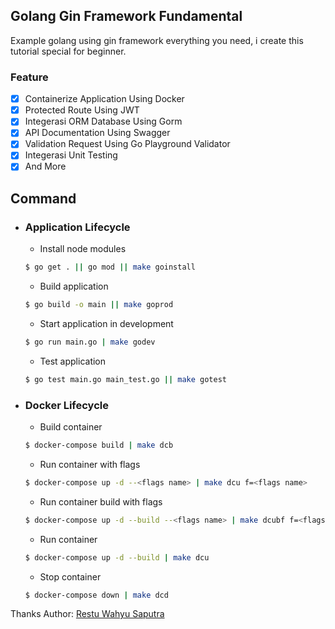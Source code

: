 ## Golang Gin Framework Fundamental

Example golang using gin framework everything you need, i create this tutorial special for beginner.

### Feature

- [x] Containerize Application Using Docker
- [x] Protected Route Using JWT
- [x] Integerasi ORM Database Using Gorm
- [x] API Documentation Using Swagger
- [x] Validation Request Using Go Playground Validator
- [x] Integerasi Unit Testing
- [x] And More

## Command

- ### Application Lifecycle

  - Install node modules

  ```sh
  $ go get . || go mod || make goinstall
  ```

  - Build application

  ```sh
  $ go build -o main || make goprod
  ```

  - Start application in development

  ```sh
  $ go run main.go | make godev
  ```

  - Test application

  ```sh
  $ go test main.go main_test.go || make gotest
  ```

* ### Docker Lifecycle

  - Build container

  ```sh
  $ docker-compose build | make dcb
  ```

  - Run container with flags

  ```sh
  $ docker-compose up -d --<flags name> | make dcu f=<flags name>
  ```

  - Run container build with flags

  ```sh
  $ docker-compose up -d --build --<flags name> | make dcubf f=<flags name>
  ```

  - Run container

  ```sh
  $ docker-compose up -d --build | make dcu
  ```

  - Stop container

  ```sh
  $ docker-compose down | make dcd
  ```

Thanks Author: [Restu Wahyu Saputra](https://github.com/restuwahyu13)
